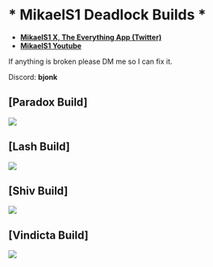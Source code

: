 # * MikaelS1 Deadlock Builds *

* [**MikaelS1 X, The Everything App (Twitter)**](https://x.com/MikaelS_1)
* [**MikaelS1 Youtube**](https://www.youtube.com/@mikaels_1)

If anything is broken please DM me so I can fix it. 

Discord: **bjonk**

## [Paradox Build]
![](https://i.imgur.com/DofUmPv.png)

## [Lash Build]
![](https://i.imgur.com/vQAGsmm.png)

## [Shiv Build]
![](https://i.imgur.com/LFWDjWE.png)

## [Vindicta Build]
![](https://i.imgur.com/P7Hm2YY.png)
